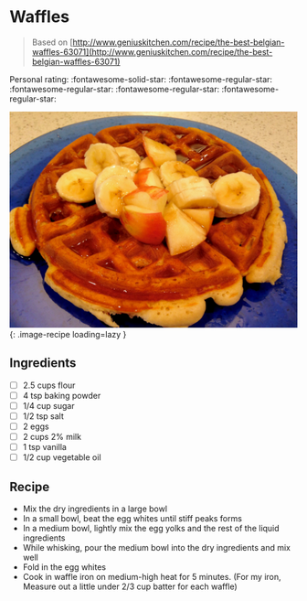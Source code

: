 <!-- Do not modify sections with "AUTO-*". They are updated by make.py -->

# Waffles

> Based on [http://www.geniuskitchen.com/recipe/the-best-belgian-waffles-63071](http://www.geniuskitchen.com/recipe/the-best-belgian-waffles-63071)

<!-- rating=1; (User can specify rating on scale of 1-5) -->
<!-- AUTO-UserRating -->
Personal rating: :fontawesome-solid-star: :fontawesome-regular-star: :fontawesome-regular-star: :fontawesome-regular-star: :fontawesome-regular-star:
<!-- /AUTO-UserRating -->

<!-- name_image=waffles.jpg; (User can specify image name if multiple exist) -->
<!-- AUTO-Image -->
![waffles.jpg](./waffles.jpg){: .image-recipe loading=lazy }
<!-- /AUTO-Image -->

## Ingredients

* [ ] 2.5 cups flour
* [ ] 4 tsp baking powder
* [ ] 1/4 cup sugar
* [ ] 1/2 tsp salt
* [ ] 2 eggs
* [ ] 2 cups 2% milk
* [ ] 1 tsp vanilla
* [ ] 1/2 cup vegetable oil

## Recipe

* Mix the dry ingredients in a large bowl
* In a small bowl, beat the egg whites until stiff peaks forms
* In a medium bowl, lightly mix the egg yolks and the rest of the liquid ingredients
* While whisking, pour the medium bowl into the dry ingredients and mix well
* Fold in the egg whites
* Cook in waffle iron on medium-high heat for 5 minutes. (For my iron, Measure out a little under 2/3 cup batter for each waffle)
